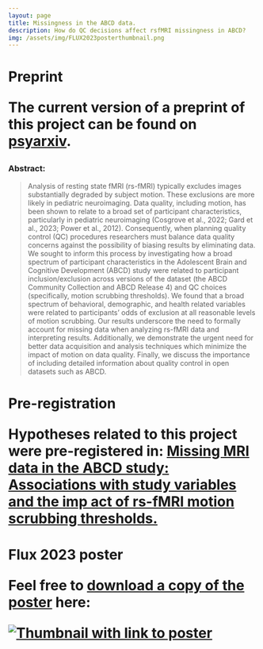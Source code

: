```yaml
---
layout: page
title: Missingness in the ABCD data.
description: How do QC decisions affect rsfMRI missingness in ABCD?
img: /assets/img/FLUX2023posterthumbnail.png
---
```


<h1> Preprint

<p> The current version of a preprint of this project can be found on <a href="https://osf.io/en62u">psyarxiv</a>.

<h3> Abstract: </h3>

<blockquote>Analysis of resting state fMRI (rs-fMRI) typically excludes images substantially degraded by subject motion. These exclusions are more likely in pediatric neuroimaging. Data quality, including motion, has been shown to relate to a broad set of participant characteristics, particularly in pediatric neuroimaging (Cosgrove et al., 2022; Gard et al., 2023; Power et al., 2012). Consequently, when planning quality control (QC) procedures researchers must balance data quality concerns against the possibility of biasing results by eliminating data. We sought to inform this process by investigating how a broad spectrum of participant characteristics in the Adolescent Brain and Cognitive Development (ABCD) study were related to participant inclusion/exclusion across versions of the dataset (the ABCD Community Collection and ABCD Release 4) and QC choices (specifically, motion scrubbing thresholds). We found that a broad spectrum of behavioral, demographic, and health related variables were related to participants’ odds of exclusion at all reasonable levels of motion scrubbing. Our results underscore the need to formally account for missing data when analyzing rs-fMRI data and interpreting results. Additionally, we demonstrate the urgent need for better data acquisition and analysis techniques which minimize the impact of motion on data quality. Finally, we discuss the importance of including detailed information about quality control in open datasets such as ABCD.</blockquote>

<h1> Pre-registration

<p> Hypotheses related to this project were pre-registered in: <a href="https://doi.org/10.17605/OSF.IO/ZPFDS">Missing MRI data in the ABCD study: Associations with study variables and the imp
act of rs-fMRI motion scrubbing thresholds.</a>

<h1> Flux 2023 poster

<p>Feel free to <a href="{{ site.url}}/assets/pdf/flux2023MRPposter.pdf">download a copy of the poster</a> here:

<p><a href="{{ site.url}}/assets/pdf/flux2023MRPposter.pdf"><img src="{{site.url}}/assets/img/FLUX2023posterthumbnail.png" alt="Thumbnail with link to poster"></a>
